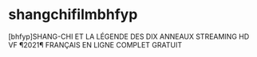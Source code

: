 # shangchifilmbhfyp
[bhfyp]SHANG-CHI ET LA LÉGENDE DES DIX ANNEAUX STREAMING HD VF ¶2021¶ FRANÇAIS EN LIGNE COMPLET GRATUIT
